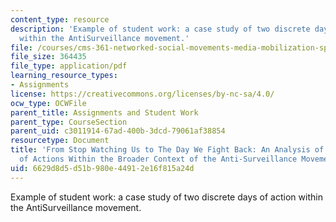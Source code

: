 ```yaml
---
content_type: resource
description: 'Example of student work: a case study of two discrete days of action
  within the AntiSurveillance movement.'
file: /courses/cms-361-networked-social-movements-media-mobilization-spring-2014/6629d8d5d51b980e44912e16f815a24d_MITCMS_361S14_FinalPaper.pdf
file_size: 364435
file_type: application/pdf
learning_resource_types:
- Assignments
license: https://creativecommons.org/licenses/by-nc-sa/4.0/
ocw_type: OCWFile
parent_title: Assignments and Student Work
parent_type: CourseSection
parent_uid: c3011914-67ad-400b-3dcd-79061af38854
resourcetype: Document
title: 'From Stop Watching Us to The Day We Fight Back: An Analysis of the Success
  of Actions Within the Broader Context of the Anti-Surveillance Movement'
uid: 6629d8d5-d51b-980e-4491-2e16f815a24d
---
```

Example of student work: a case study of two discrete days of action within the AntiSurveillance movement.